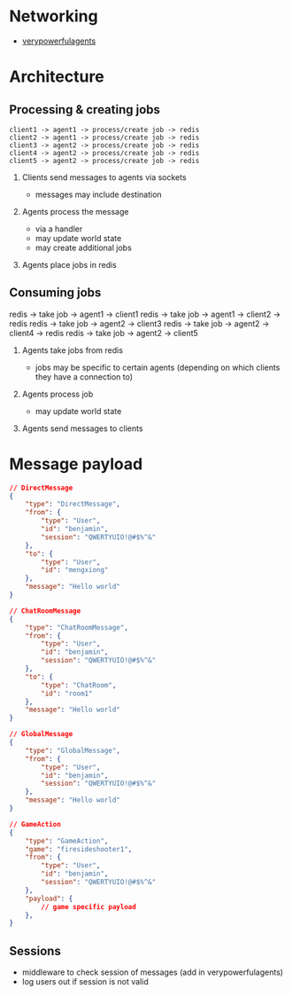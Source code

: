 # Networking

- [verypowerfulagents](https://github.com/shirecoding/VeryPowerfulAgents)

# Architecture

## Processing & creating jobs

```
client1 -> agent1 -> process/create job -> redis
client2 -> agent1 -> process/create job -> redis
client3 -> agent2 -> process/create job -> redis
client4 -> agent2 -> process/create job -> redis
client5 -> agent2 -> process/create job -> redis
```

1. Clients send messages to agents via sockets
    - messages may include destination

2. Agents process the message
    - via a handler
    - may update world state
    - may create additional jobs

3. Agents place jobs in redis

## Consuming jobs

redis -> take job -> agent1 -> client1
redis -> take job -> agent1 -> client2
                            -> redis
redis -> take job -> agent2 -> client3
redis -> take job -> agent2 -> client4
                            -> redis
redis -> take job -> agent2 -> client5

1. Agents take jobs from redis
    - jobs may be specific to certain agents (depending on which clients they have a connection to)

2. Agents process job
    - may update world state

3. Agents send messages to clients

# Message payload

```json
// DirectMessage
{
    "type": "DirectMessage",
    "from": {
        "type": "User",
        "id": "benjamin",
        "session": "QWERTYUIO!@#$%^&"
    },
    "to": {
        "type": "User",
        "id": "mengxiong"
    },
    "message": "Hello world"
}

// ChatRoomMessage
{
    "type": "ChatRoomMessage",
    "from": {
        "type": "User",
        "id": "benjamin",
        "session": "QWERTYUIO!@#$%^&"
    },
    "to": {
        "type": "ChatRoom",
        "id": "room1"
    },
    "message": "Hello world"
}

// GlobalMessage
{
    "type": "GlobalMessage",
    "from": {
        "type": "User",
        "id": "benjamin",
        "session": "QWERTYUIO!@#$%^&"
    },
    "message": "Hello world"
}

// GameAction
{
    "type": "GameAction",
    "game": "firesideshooter1",
    "from": {
        "type": "User",
        "id": "benjamin",
        "session": "QWERTYUIO!@#$%^&"
    },
    "payload": {
        // game specific payload
    },
}
```

## Sessions

- middleware to check session of messages (add in verypowerfulagents)
- log users out if session is not valid

